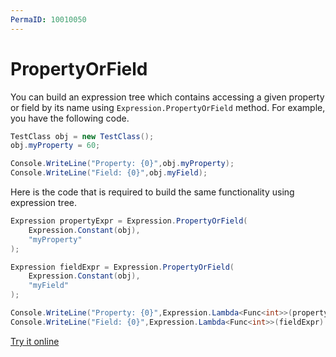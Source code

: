 ```yaml
---
PermaID: 10010050
---
```



# PropertyOrField

You can build an expression tree which contains accessing a given property or field by its name using `Expression.PropertyOrField` method. For example, you have the following code.

```csharp
TestClass obj = new TestClass();
obj.myProperty = 60;

Console.WriteLine("Property: {0}",obj.myProperty);
Console.WriteLine("Field: {0}",obj.myField);
```

Here is the code that is required to build the same functionality using expression tree. 

```csharp
Expression propertyExpr = Expression.PropertyOrField(
    Expression.Constant(obj),
    "myProperty"
);

Expression fieldExpr = Expression.PropertyOrField(
    Expression.Constant(obj),
    "myField"
);

Console.WriteLine("Property: {0}",Expression.Lambda<Func<int>>(propertyExpr).Compile()());
Console.WriteLine("Field: {0}",Expression.Lambda<Func<int>>(fieldExpr).Compile()());
```

[Try it online](https://dotnetfiddle.net/JgeN3p)